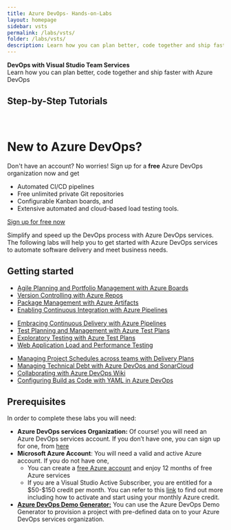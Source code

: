 ```yaml
---
title: Azure DevOps- Hands-on-Labs
layout: homepage
sidebar: vsts
permalink: /labs/vsts/
folder: /labs/vsts/
description: Learn how you can plan better, code together and ship faster with Azure DevOps
---
```

<div class="vstsMain">
   <div class="productcolmain">
      <div class="pageheader">
         <b>DevOps with Visual Studio Team Services</b> 
      </div>
      <div class="herotext2">
         Learn how you can plan better, code together and ship faster with Azure DevOps
      </div>
   </div>
</div>

## Step-by-Step Tutorials
<div class="col-sm-10" style="padding-top:20px">
   <h1>New to Azure DevOps?</h1>
   <div style="margin-top:2px">
      Don't have an account? No worries! Sign up for a <b>free</b> Azure DevOps organization now and get
      <ul class="tick">
         <li>Automated CI/CD pipelines</li>
         <li>Free unlimited private Git repositories</li>
         <li>Configurable Kanban boards, and </li>
         <li>Extensive automated and cloud-based load testing tools.</li>
      </ul>
   </div>
   <a href="https://go.microsoft.com/fwlink/?LinkId=2014881" class="launch-hol" role="button" target="_blank" onclick="pageTracker._trackEvent('SignUp', 'Click', 'New User SignUp');" style="
      align-self:  right;"><span class="lab-details">Sign up for free now</span></a>
</div>
</div>
</div>
<div class="tab-content bg-color-wit-mlr">
<div id="services-labs" class="container tab-pane active">
<div class="col-sm-12">
   <!--h2 class="pading-t-10">Azure DevOps Services</h2--> 
   <div>
      <p>Simplify and speed up the DevOps process with Azure DevOps services. The following labs will help you to get started with Azure DevOps services to automate software delivery and meet business needs.</p>
   </div>
</div>
<div class="col-sm-12">
   <h2>Getting started</h2>
   <div class="row equal-height-columns">
      <div class="col-sm-4 col-xs-12">
         <div class="bg-color-grey equal-height-column mar-left-40">
            <ul>
               <li><a href="/labs/azuredevops/agile/" class="barleft">Agile Planning and Portfolio Management with Azure Boards </a></li>
               <li><a href="/labs/azuredevops/git/" class="barleft">Version Controlling with Azure Repos  </a></li>
               <li><a href="/labs/azuredevops/packagemanagement/" class="barleft">Package Management with Azure Artifacts</a></li>
               <li><a href="/labs/azuredevops/continuousintegration/" class="barleft">Enabling Continuous Integration with Azure Pipelines</a></li>
            </ul>
         </div>
      </div>
      <div class="col-sm-4 col-xs-12">
         <div class="bg-color-grey equal-height-column mar-left-40">
            <ul>
               <li><a href="/labs/azuredevops/continuousdeployment/" class="barleft">Embracing Continuous Delivery with Azure Pipelines</a></li>
               <li><a href="/labs/azuredevops/testmanagement/" class="barleft">Test Planning and Management with Azure Test Plans</a></li>
               <li><a href="/labs/azuredevops/exploratorytesting/" class="barleft">Exploratory Testing with Azure Test Plans</a></li>
               <li><a href="/labs/azuredevops/load/" class="barleft">Web Application Load and Performance Testing</a></li>
            </ul>
         </div>
      </div>
      <div class="col-sm-4 col-xs-12">
         <div class="bg-color-grey equal-height-column mar-left-40">
            <ul>
               <li><a href="/labs/azuredevops/deliveryplans/" class="barleft">Managing Project Schedules across teams with Delivery Plans</a></li>
               <li><a href="/labs/azuredevops/sonarcloud/" class="barleft">Managing Technical Debt with Azure DevOps and SonarCloud</a></li>
               <li><a href="/labs/azuredevops/wiki/" class="barleft">Collaborating with Azure DevOps Wiki</a></li>
               <li><a href="/labs/azuredevops/yaml/" class="barleft">Configuring Build as Code with YAML in Azure DevOps</a></li>
            </ul>
         </div>
      </div>
   </div>
</div>
<div class="col-sm-12">
   <h2>Prerequisites</h2>
   In order to complete these labs you will need:
   <ul>
      <li>
         <strong>Azure DevOps services Organization:</strong> Of course! you will need an Azure DevOps services account. If you don’t have one, you can sign up for one, from <a href="https://www.visualstudio.com/" target="_blank">here</a>
      </li>
      <li>
         <strong>Microsoft Azure Account</strong>: You will need a valid and active Azure account. If you do not have one, 
         <ul>
            <li>
               You can create a <a href="https://azure.microsoft.com/en-us/free/" target="_blank">free Azure account</a> and enjoy 12 months of free Azure services
            </li>
            <li>
               If you are a Visual Studio Active Subscriber, you are entitled for a $50-$150 credit per month. You can refer to this <a href="https://azure.microsoft.com/en-us/pricing/member-offers/msdn-benefits-details/" target="_blank">link</a> to find out more including how to activate and start using your monthly Azure credit.
            </li>
         </ul>
      </li>
      <li>
         <a href="https://vstsdemogenerator.azurewebsites.net" target="_blank"><strong>Azure DevOps Demo Generator:</strong></a> You can use the Azure DevOps Demo Generator to provision a project with pre-defined data on to your Azure DevOps services organization.
      </li>
   </ul>
</div>